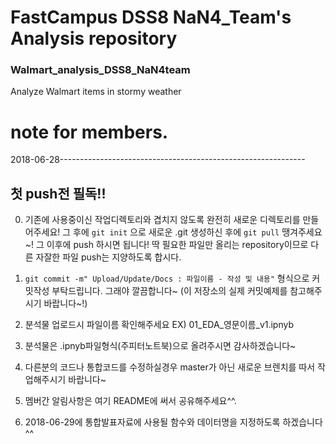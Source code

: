 # FastCampus DSS8 NaN4_Team's Analysis repository
### Walmart_analysis_DSS8_NaN4team
Analyze Walmart items in stormy weather 

# note for members.
2018-06-28-------------------------------------------------------------
## 첫 push전 필독!!
0. 기존에 사용중이신 작업디렉토리와 겹치지 않도록
   완전히 새로운 디렉토리를 만들어주세요!
   그 후에 `git init` 으로 새로운 .git 생성하신 후에 `git pull` 땡겨주세요~! 그 이후에 push 하시면 됩니다!
   딱 필요한 파일만 올리는 repository이므로 다른 자잘한 파일 push는 지양하도록 합시다.
   
1. `git commit -m" Upload/Update/Docs : 파일이름 - 작성 및 내용"` 형식으로 커밋작성 부탁드립니다. 그래야 깔끔합니다~
   (이 저장소의 실제 커밋예제를 참고해주시기 바랍니다~!)
   
2. 분석물 업로드시 파일이름 확인해주세요
   EX) 01_EDA_영문이름_v1.ipnyb

3. 분석물은 .ipnyb파일형식(주피터노트북)으로 올려주시면 감사하겠습니다~

4. 다른분의 코드나 통합코드를 수정하실경우 master가 아닌 새로운 브렌치를 따서 작업해주시기 바랍니다~

5. 멤버간 알림사항은 여기 README에 써서 공유해주세요^^.

6. 2018-06-29에 통합발표자료에 사용될 함수와 데이터명을 지정하도록 하겠습니다^^
 
